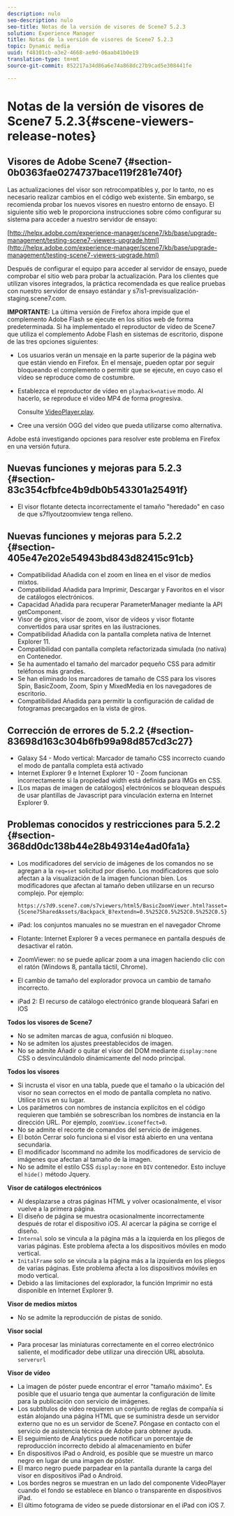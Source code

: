 ```yaml
---
description: nulo
seo-description: nulo
seo-title: Notas de la versión de visores de Scene7 5.2.3
solution: Experience Manager
title: Notas de la versión de visores de Scene7 5.2.3
topic: Dynamic media
uuid: f48101cb-a3e2-4668-ae9d-06aab41b0e19
translation-type: tm+mt
source-git-commit: 852217a34d86a6e74a868dc27b9cad5e308441fe

---
```



# Notas de la versión de visores de Scene7 5.2.3{#scene-viewers-release-notes}

## Visores de Adobe Scene7 {#section-0b0363fae0274737bace119f281e740f}

Las actualizaciones del visor son retrocompatibles y, por lo tanto, no es necesario realizar cambios en el código web existente. Sin embargo, se recomienda probar los nuevos visores en nuestro entorno de ensayo. El siguiente sitio web le proporciona instrucciones sobre cómo configurar su sistema para acceder a nuestro servidor de ensayo:

[http://helpx.adobe.com/experience-manager/scene7/kb/base/upgrade-management/testing-scene7-viewers-upgrade.html](http://helpx.adobe.com/experience-manager/scene7/kb/base/upgrade-management/testing-scene7-viewers-upgrade.html)

Después de configurar el equipo para acceder al servidor de ensayo, puede comprobar el sitio web para probar la actualización. Para los clientes que utilizan visores integrados, la práctica recomendada es que realice pruebas con nuestro servidor de ensayo estándar y s7is1-previsualización-staging.scene7.com.

**IMPORTANTE:** La última versión de Firefox ahora impide que el complemento Adobe Flash se ejecute en los sitios web de forma predeterminada. Si ha implementado el reproductor de vídeo de Scene7 que utiliza el complemento Adobe Flash en sistemas de escritorio, dispone de las tres opciones siguientes:

* Los usuarios verán un mensaje en la parte superior de la página web que están viendo en Firefox. En el mensaje, pueden optar por seguir bloqueando el complemento o permitir que se ejecute, en cuyo caso el vídeo se reproduce como de costumbre.
* Establezca el reproductor de vídeo en `playback=native` modo. Al hacerlo, se reproduce el vídeo MP4 de forma progresiva.

   Consulte [VideoPlayer.play](../../c-html5-s7-aem-asset-viewers/c-html5-video-reference/c-html5-video-cmdref/r-html5-video-viewer-conf-attrib-videoplayer-playback.md#reference-13ec45db4cd4443b842f310153623221).

* Cree una versión OGG del vídeo que pueda utilizarse como alternativa.

Adobe está investigando opciones para resolver este problema en Firefox en una versión futura.

## Nuevas funciones y mejoras para 5.2.3 {#section-83c354cfbfce4b9db0b543301a25491f}

* El visor flotante detecta incorrectamente el tamaño &quot;heredado&quot; en caso de que s7flyoutzoomview tenga relleno.

## Nuevas funciones y mejoras para 5.2.2 {#section-405e47e202e54943bd843d82415c91cb}

* Compatibilidad Añadida con el zoom en línea en el visor de medios mixtos.
* Compatibilidad Añadida para Imprimir, Descargar y Favoritos en el visor de catálogos electrónicos.
* Capacidad Añadida para recuperar ParameterManager mediante la API getComponent.
* Visor de giros, visor de zoom, visor de vídeos y visor flotante convertidos para usar sprites en las ilustraciones.
* Compatibilidad Añadida con la pantalla completa nativa de Internet Explorer 11.
* Compatibilidad con pantalla completa refactorizada simulada (no nativa) en Contenedor.
* Se ha aumentado el tamaño del marcador pequeño CSS para admitir teléfonos más grandes.
* Se han eliminado los marcadores de tamaño de CSS para los visores Spin, BasicZoom, Zoom, Spin y MixedMedia en los navegadores de escritorio.
* Compatibilidad Añadida para permitir la configuración de calidad de fotogramas precargados en la vista de giros.

## Corrección de errores de 5.2.2 {#section-83698d163c304b6fb99a98d857cd3c27}

* Galaxy S4 - Modo vertical: Marcador de tamaño CSS incorrecto cuando el modo de pantalla completa está activado
* Internet Explorer 9 e Internet Explorer 10 - Zoom funcionan incorrectamente si la propiedad width está definida para IMGs en CSS.
* [Los mapas de imagen de catálogos] electrónicos se bloquean después de usar plantillas de Javascript para vinculación externa en Internet Explorer 9.

## Problemas conocidos y restricciones para 5.2.2 {#section-368dd0dc138b44e28b49314e4ad0fa1a}

* Los modificadores del servicio de imágenes de los comandos no se agregan a la `req=set` solicitud por diseño. Los modificadores que solo afectan a la visualización de la imagen funcionan bien. Los modificadores que afectan al tamaño deben utilizarse en un recurso complejo. Por ejemplo:

   ```
   https://s7d9.scene7.com/s7viewers/html5/BasicZoomViewer.html?asset= {Scene7SharedAssets/Backpack_B?extendn=0.5%252C0.5%252C0.5%252C0.5}
   ```

* iPad: los conjuntos manuales no se muestran en el navegador Chrome
* Flotante: Internet Explorer 9 a veces permanece en pantalla después de desactivar el ratón.
* ZoomViewer: no se puede aplicar zoom a una imagen haciendo clic con el ratón (Windows 8, pantalla táctil, Chrome).
* El cambio de tamaño del explorador provoca un cambio de tamaño incorrecto.
* iPad 2: El recurso de catálogo electrónico grande bloqueará Safari en IOS

**Todos los visores de Scene7**

* No se admiten marcas de agua, confusión ni bloqueo.
* No se admiten los ajustes preestablecidos de imagen.
* No se admite Añadir o quitar el visor del DOM mediante `display:none` CSS o desvinculándolo dinámicamente del nodo principal.

**Todos los visores**

* Si incrusta el visor en una tabla, puede que el tamaño o la ubicación del visor no sean correctos en el modo de pantalla completa no nativo. Utilice `DIV`s en su lugar.
* Los parámetros con nombres de instancia explícitos en el código requieren que también se sobrescriban los nombres de instancia en la dirección URL. Por ejemplo, `zoomView.iconeffect=0`.
* No se admite el recorte de comandos del servicio de imágenes.
* El botón Cerrar solo funciona si el visor está abierto en una ventana secundaria.
* El modificador Iscommand no admite los modificadores de servicio de imágenes que afectan al tamaño de la imagen.
* No se admite el estilo CSS `display:none` en `DIV` contenedor. Esto incluye el `hide()` método Jquery.

**Visor de catálogos electrónicos**

* Al desplazarse a otras páginas HTML y volver ocasionalmente, el visor vuelve a la primera página.
* El diseño de página se muestra ocasionalmente incorrectamente después de rotar el dispositivo iOS. Al acercar la página se corrige el diseño.
* `Internal` solo se vincula a la página más a la izquierda en los pliegos de varias páginas. Este problema afecta a los dispositivos móviles en modo vertical.
* `InitalFrame` solo se vincula a la página más a la izquierda en los pliegos de varias páginas. Este problema afecta a los dispositivos móviles en modo vertical.
* Debido a las limitaciones del explorador, la función Imprimir no está disponible en Internet Explorer 9.

**Visor de medios mixtos**

* No se admite la reproducción de pistas de sonido.

**Visor social**

* Para procesar las miniaturas correctamente en el correo electrónico saliente, el modificador debe utilizar una dirección URL absoluta. `serverurl`

**Visor de vídeo**

* La imagen de póster puede encontrar el error &quot;tamaño máximo&quot;. Es posible que el usuario tenga que aumentar la configuración de límite para la publicación con servicio de imágenes.
* Los subtítulos de vídeo requieren un conjunto de reglas de compañía si están alojando una página HTML que se suministra desde un servidor externo que no es un servidor de Scene7. Póngase en contacto con el servicio de asistencia técnica de Adobe para obtener ayuda.
* El seguimiento de Analytics puede notificar un porcentaje de reproducción incorrecto debido al almacenamiento en búfer
* En dispositivos iPad o Android, es posible que se muestre un marco negro en lugar de una imagen de póster.
* El marco negro puede parpadear en la pantalla durante la carga del visor en dispositivos iPad o Android.
* Los bordes negros se muestran en un lado del componente VideoPlayer cuando el fondo se establece en blanco o transparente en dispositivos iPad.
* El último fotograma de vídeo se puede distorsionar en el iPad con iOS 7.

